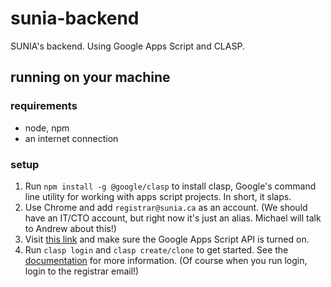 # sunia-backend
 SUNIA's backend. Using Google Apps Script and CLASP.

##  running on your machine

### requirements

- node, npm
- an internet connection

### setup

1. Run `npm install -g @google/clasp` to install clasp, Google's command line utility for working with apps script projects. In short, it slaps.
2. Use Chrome and add `registrar@sunia.ca` as an account. (We should have an IT/CTO account, but right now it's just an alias. Michael will talk to Andrew about this!)
3. Visit [this link](https://script.google.com/home/usersettings) and make sure the Google Apps Script API is turned on.
4. Run `clasp login` and `clasp create/clone` to get started. See the [documentation](https://github.com/google/clasp) for more information. (Of course when you run login, login to the registrar email!)

